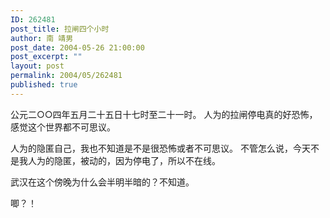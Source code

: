 ```yaml
---
ID: 262481
post_title: 拉闸四个小时
author: 南 靖男
post_date: 2004-05-26 21:00:00
post_excerpt: ""
layout: post
permalink: 2004/05/262481
published: true
---
```

公元二○○四年五月二十五日十七时至二十一时。
人为的拉闸停电真的好恐怖，感觉这个世界都不可思议。

人为的隐匿自己，我也不知道是不是很恐怖或者不可思议。
不管怎么说，今天不是我人为的隐匿，被动的，因为停电了，所以不在线。

武汉在这个傍晚为什么会半明半暗的？不知道。

唧？！